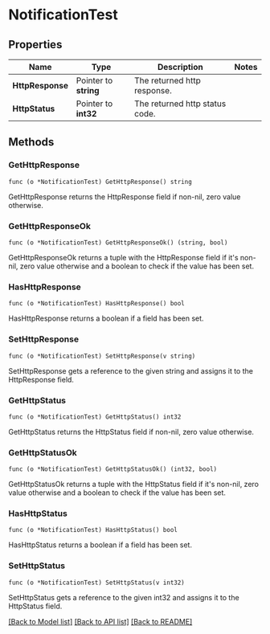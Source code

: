 # NotificationTest

## Properties

Name | Type | Description | Notes
------------ | ------------- | ------------- | -------------
**HttpResponse** | Pointer to **string** | The returned http response. | 
**HttpStatus** | Pointer to **int32** | The returned http status code. | 

## Methods

### GetHttpResponse

`func (o *NotificationTest) GetHttpResponse() string`

GetHttpResponse returns the HttpResponse field if non-nil, zero value otherwise.

### GetHttpResponseOk

`func (o *NotificationTest) GetHttpResponseOk() (string, bool)`

GetHttpResponseOk returns a tuple with the HttpResponse field if it's non-nil, zero value otherwise
and a boolean to check if the value has been set.

### HasHttpResponse

`func (o *NotificationTest) HasHttpResponse() bool`

HasHttpResponse returns a boolean if a field has been set.

### SetHttpResponse

`func (o *NotificationTest) SetHttpResponse(v string)`

SetHttpResponse gets a reference to the given string and assigns it to the HttpResponse field.

### GetHttpStatus

`func (o *NotificationTest) GetHttpStatus() int32`

GetHttpStatus returns the HttpStatus field if non-nil, zero value otherwise.

### GetHttpStatusOk

`func (o *NotificationTest) GetHttpStatusOk() (int32, bool)`

GetHttpStatusOk returns a tuple with the HttpStatus field if it's non-nil, zero value otherwise
and a boolean to check if the value has been set.

### HasHttpStatus

`func (o *NotificationTest) HasHttpStatus() bool`

HasHttpStatus returns a boolean if a field has been set.

### SetHttpStatus

`func (o *NotificationTest) SetHttpStatus(v int32)`

SetHttpStatus gets a reference to the given int32 and assigns it to the HttpStatus field.


[[Back to Model list]](../README.md#documentation-for-models) [[Back to API list]](../README.md#documentation-for-api-endpoints) [[Back to README]](../README.md)


